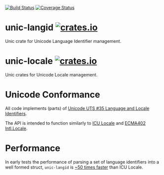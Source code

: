 [![Build Status](https://travis-ci.org/zbraniecki/unic-locale.svg?branch=master)](https://travis-ci.org/zbraniecki/unic-locale) [![Coverage Status](https://coveralls.io/repos/github/zbraniecki/unic-locale/badge.svg?branch=master)](https://coveralls.io/github/zbraniecki/unic-locale?branch=master)

# unic-langid [![crates.io](http://meritbadge.herokuapp.com/unic-langid)](https://crates.io/crates/unic-langid)

Unic crate for Unicode Language Identifier management.

# unic-locale [![crates.io](http://meritbadge.herokuapp.com/unic-locale)](https://crates.io/crates/unic-locale)

Unic crates for Unicode Locale management.

# Unicode Conformance

All code implements (parts) of [Unicode UTS #35 Language and Locale Identifiers](http://unicode.org/reports/tr35/#Identifiers).

The API is intended to function similarly to [ICU Locale](http://icu-project.org/apiref/icu4c/classicu_1_1Locale.html) and [ECMA402 Intl.Locale](https://github.com/tc39/proposal-intl-locale/).

# Performance

In early tests the performance of parsing a set of language identifiers into a well formed struct, `unic-langid` is [~50 times faster](https://gist.github.com/zbraniecki/016f7bd35fc6e09aede997c5bc20222a) than ICU Locale.
